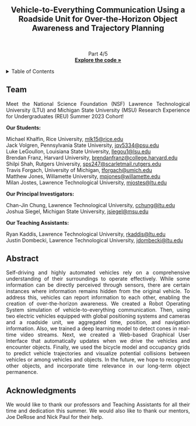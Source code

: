 <br />
<div align="center">
  <h2>Vehicle-to-Everything Communication Using a Roadside Unit for Over-the-Horizon Object Awareness and Trajectory Planning</h2>
  
  <br/>

  <p align="center">
    Part 4/5
    <br />
    <a href="https://github.com/michael-khalfin/v2x_website"><strong>Explore the code »</strong></a>
  </p>
</div>

<!-- TABLE OF CONTENTS -->
<details>
  <summary>Table of Contents</summary>
  <ol>
    <li><a href="#team">Team</a></li>
    <li><a href="#abstract">Abstract</a></li>
    <li><a href="#acknowledgments">Acknowledgments</a></li>
  </ol>
</details>

<!-- Team -->
## Team
<p align="justify">
  Meet the National Science Foundation (NSF) Lawrence Technological University (LTU) and Michigan State University (MSU) 
  Research Experience for Undergraduates (REU) Summer 2023 Cohort!
</p>
<p>
  <b>Our Students:</b>
</p>
<p>
  Michael Khalfin, Rice University, <a href="mailto:mlk15@rice.edu">mlk15@rice.edu</a><br>
  Jack Volgren, Pennsylvania State University, <a href="mailto:jqv5334@psu.edu">jqv5334@psu.edu</a><br>
  Luke LeGoullon, Louisiana State University, <a href="mailto:llegou1@lsu.edu">llegou1@lsu.edu</a><br>
  Brendan Franz, Harvard University, <a href="mailto:brendanfranz@college.harvard.edu">brendanfranz@college.harvard.edu</a><br>
  Shilpi Shah, Rutgers University, <a href="mailto:sps247@scarletmail.rutgers.edu">sps247@scarletmail.rutgers.edu</a><br>
  Travis Forgach, University of Michigan, <a href="mailto:tforgach@umich.edu">tforgach@umich.edu</a><br>
  Matthew Jones, Willamette University, <a href="mailto:mpjones@willamette.edu">mpjones@willamette.edu</a><br>
  Milan Jostes, Lawrence Technological University, <a href="mailto:mjostes@ltu.edu">mjostes@ltu.edu</a>
</p>
<p> 
  <b>Our Principal Investigators:</b>
</p>
<p>
  Chan-Jin Chung, Lawrence Technological University, <a href="mailto:cchung@ltu.edu">cchung@ltu.edu</a><br>
  Joshua Siegel, Michigan State University, <a href="mailto:jsiegel@msu.edu">jsiegel@msu.edu</a>
</p>
<p>
  <b>Our Teaching Assistants:</b>
</p>
<p>
  Ryan Kaddis, Lawrence Technological University, <a href="mailto:rkaddis@ltu.edu">rkaddis@ltu.edu</a><br>
  Justin Dombecki, Lawrence Technological University, <a href="mailto:jdombecki@ltu.edu">jdombecki@ltu.edu</a>
</p>

<!-- Abstract -->
## Abstract
<div align="left">
  <p align="justify">
    Self-driving and highly automated vehicles rely on a comprehensive understanding of their surroundings to operate effectively. 
    While some information can be directly perceived through sensors, there are certain instances where information remains hidden 
    from the original vehicle. To address this, vehicles can report information to each other, enabling the creation of 
    over-the-horizon awareness. We created a Robot Operating System  simulation of vehicle-to-everything communication. Then, using 
    two electric vehicles equipped with global positioning systems and cameras and a roadside unit, we aggregated time, position, 
    and navigation information. Also, we trained a deep learning model to detect cones in real-time video streams. Next, we created 
    a Web-based Graphical User Interface that automatically updates when we drive the vehicles and encounter objects. Finally, we 
    used the bicycle model and occupancy grids to predict vehicle trajectories and visualize potential collisions between vehicles 
    or among vehicles and objects. In the future, we hope to recognize other objects, and incorporate time relevance in our long-term 
    object permanence.
  </p>
</div>

<!-- Acknowledgments -->
## Acknowledgments
<div align="left">
  <p align="justify">
    We would like to thank our professors and Teaching Assistants for all their time and dedication this summer. We would also like 
    to thank our mentors, Joe DeRose and Nick Paul for their help.
  </p>
</div>
